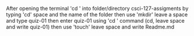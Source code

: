 After opening the terminal 'cd ' into folder/directory csci-127-assigments by typing 'cd' space and the name of the folder 
then use 'mkdir' leave a space and type quiz-01 
then enter quiz-01 using 'cd ' command (cd, leave space and write quiz-01)
then use 'touch' leave space and write Readme.md 
